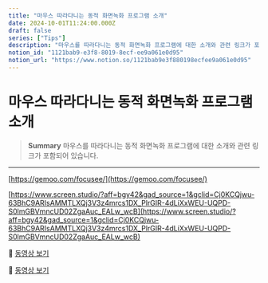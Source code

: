 ```yaml
---
title: "마우스 따라다니는 동적 화면녹화 프로그램 소개"
date: 2024-10-01T11:24:00.000Z
draft: false
series: ["Tips"]
description: "마우스를 따라다니는 동적 화면녹화 프로그램에 대한 소개와 관련 링크가 포함되어 있습니다."
notion_id: "1121bab9-e3f8-8019-8ecf-ee9a061e0d95"
notion_url: "https://www.notion.so/1121bab9e3f880198ecfee9a061e0d95"
---
```


# 마우스 따라다니는 동적 화면녹화 프로그램 소개

> **Summary**
> 마우스를 따라다니는 동적 화면녹화 프로그램에 대한 소개와 관련 링크가 포함되어 있습니다.

---

[https://gemoo.com/focusee/](https://gemoo.com/focusee/)

[https://www.screen.studio/?aff=bgy42&gad_source=1&gclid=Cj0KCQjwu-63BhC9ARIsAMMTLXQj3V3z4mrcs1DX_PlrGIR-4dLiXxWEU-UQPD-S0lmGBVmncUD02ZgaAuc_EALw_wcB](https://www.screen.studio/?aff=bgy42&gad_source=1&gclid=Cj0KCQjwu-63BhC9ARIsAMMTLXQj3V3z4mrcs1DX_PlrGIR-4dLiXxWEU-UQPD-S0lmGBVmncUD02ZgaAuc_EALw_wcB)

🎥 [동영상 보기](https://www.screen.studio/videos/hero/hero-demo.mp4)

🎥 [동영상 보기](https://www.screen.studio/videos/features/auto-zoom-on-clicks.mp4)

